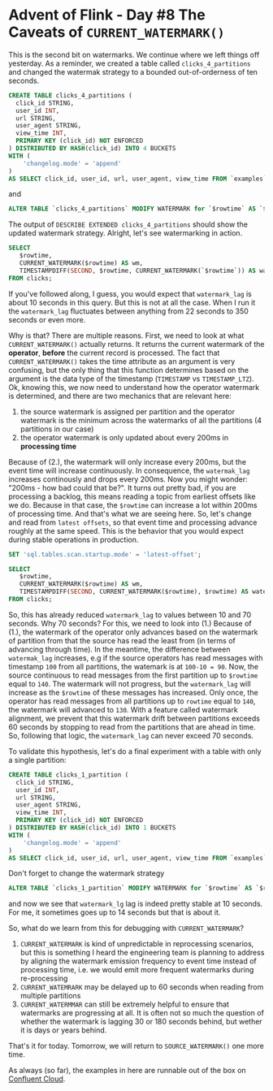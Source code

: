 # Advent of Flink - Day #8 The Caveats of `CURRENT_WATERMARK()` 

This is the second bit on watermarks. We continue where we left things off yesterday. As a reminder, we created a table 
called `clicks_4_partitions` and changed the watermak strategy to a bounded out-of-orderness of ten seconds. 

```sql
CREATE TABLE clicks_4_partitions (
  click_id STRING, 
  user_id INT, 
  url STRING,
  user_agent STRING,
  view_time INT, 
  PRIMARY KEY (click_id) NOT ENFORCED
) DISTRIBUTED BY HASH(click_id) INTO 4 BUCKETS
WITH (
    'changelog.mode' = 'append'
)
AS SELECT click_id, user_id, url, user_agent, view_time FROM `examples`.`marketplace`.clicks; 
```
and
```sql
ALTER TABLE `clicks_4_partitions` MODIFY WATERMARK for `$rowtime` AS `$rowtime` - INTERVAL '10' SECONDS
``` 

The output of `DESCRIBE EXTENDED clicks_4_partitions` should show the updated watermark strategy. Alright, let's see 
watermarking in action. 

```sql
SELECT 
   $rowtime, 
   CURRENT_WATERMARK($rowtime) AS wm, 
   TIMESTAMPDIFF(SECOND, $rowtime, CURRENT_WATERMARK(`$rowtime`)) AS watermark_lag
FROM clicks;
```

If you've followed along, I guess, you would expect that `watermark_lag` is about 10 seconds in this query. But this
is not at all the case. When I run it the `watermark_lag` fluctuates between anything from 22 seconds to 350 seconds or
even more.

Why is that? There are multiple reasons. First, we need to look at what `CURRENT_WATERMARK()` actually returns. It returns
the current watermark of the **operator**, **before** the current record is processed. The fact that `CURRENT_WATERMARK()` 
takes the time attribute as an argument is very confusing, but the only thing that this function determines based on the
argument is the data type of the timestamp (`TIMESTAMP` vs `TIMESTAMP_LTZ`). Ok, knowing this, we now need to understand
how the operator watermark is determined, and there are two mechanics that are relevant here: 
1. the source watermark is assigned per partition and the operator watermark is the minimum across the watermarks of all 
   the partitions (4 partitions in our case)
2. the operator watermark is only updated about every 200ms in **processing time**

Because of (2.), the watermark will only increase every 200ms, but the event time will increase continuously. 
In consequence, the `watermak_lag` increases continously and drops every 200ms. Now you might wonder: "200ms - 
how bad could that be?". It turns out pretty bad, if you are processing a backlog, this means reading a topic from earliest 
offsets like we do. Because in that case, the `$rowtime` can increase a lot within 200ms of processing time. And that's what 
we are seeing here. So, let's change and read from `latest offsets`, so that event time and processing advance roughly at the 
same speed. This is the behavior that you would expect during stable operations in production. 

```sql 
SET 'sql.tables.scan.startup.mode' = 'latest-offset';

SELECT 
   $rowtime, 
   CURRENT_WATERMARK($rowtime) AS wm, 
   TIMESTAMPDIFF(SECOND, CURRENT_WATERMARK($rowtime), $rowtime) AS watermark_lag
FROM clicks;
```
So, this has already reduced `watermark_lag` to values between 10 and 70 seconds. Why 70 seconds? For this, we need to look into
(1.) Because of (1.), the watermark of the operator only advances based on the watermark of partition from that the source has read 
the least from (in terms of advancing through time). In the meantime, the difference between `watermak_lag` increases, e.g if the 
source operators has read messages with timestamp `100` from all partitions, the watemark is at `100-10 = 90`. Now, the source
continuous to read messages from the first partition up to `$rowtime` equal to `140`. The watermark will not progress, but the 
`watermark_lag` will increase as the `$rowtime` of these messages has increased. Only once, the operator has read 
messages from all partitions up to ``rowtime`` equal to `140`, the watermark will advanced to `130`. With a feature called watermark 
alignment, we prevent that this watermark drift between partitions exceeds 60 seconds by stopping to read from the partitions that are 
ahead in time. So, following that logic, the `watermark_lag` can never exceed 70 seconds. 

To validate this hypothesis, let's do a final experiment with a table with only a single partition: 

```sql
CREATE TABLE clicks_1_partition (
  click_id STRING, 
  user_id INT, 
  url STRING,
  user_agent STRING,
  view_time INT, 
  PRIMARY KEY (click_id) NOT ENFORCED
) DISTRIBUTED BY HASH(click_id) INTO 1 BUCKETS
WITH (
    'changelog.mode' = 'append'
)
AS SELECT click_id, user_id, url, user_agent, view_time FROM `examples`.`marketplace`.clicks; 
```
Don't forget to change the watermark strategy
```sql
ALTER TABLE `clicks_1_partition` MODIFY WATERMARK for `$rowtime` AS `$rowtime` - INTERVAL '10' SECONDS;
```
and now we see that ``watermark_lg`` lag is indeed pretty stable at 10 seconds. For me, it sometimes goes up to 14 
seconds but that is about it. 

So, what do we learn from this for debugging with `CURRENT_WATERMARK`?
1. `CURRENT_WATERMARK` is kind of unpredictable in reprocessing scenarios, but this is something I heard the engineering team is
   planning to address by aligning the watermark emission frequency to event time instead of processing time, i.e. 
   we would emit more frequent watermarks during re-processing
2. `CURRENT_WATEMRARK` may be delayed up to 60 seconds when reading from multiple partitions
3. `CURRENT_WATERMMAR` can still be extremely helpful to ensure that watermarks are progressing at all. It is often not
   so much the question of whether the watermark is lagging 30 or 180 seconds behind, but wether it is days or years 
   behind. 

That's it for today. Tomorrow, we will return to `SOURCE_WATERMARK()` one more time. 

As always (so far), the examples in here are runnable out of the box on [Confluent Cloud](https://confluent.cloud).
